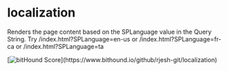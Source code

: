 # localization

Renders the page content based on the SPLanguage value in the Query String.
Try /index.html?SPLanguage=en-us or /index.html?SPLanguage=fr-ca or /index.html?SPLanguage=ta

[![bitHound Score](https://www.bithound.io/github/rjesh-git/localization/badges/score.svg?)](https://www.bithound.io/github/rjesh-git/localization)

